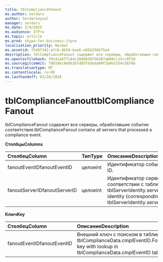 ```yaml
---
title: tblComplianceFanout
ms.author: serdars
author: SerdarSoysal
manager: serdars
ms.date: 3/9/2015
ms.audience: ITPro
ms.topic: article
ms.prod: skype-for-business-itpro
localization_priority: Normal
ms.assetid: f5d9f342-a7cb-4b54-baa6-e656256b75ad
description: tblComplianceFanout содержит все серверы, обработавшие событие соответствия.
ms.openlocfilehash: f9141a6f7144c20d8039756387a889cc25cc8f50
ms.sourcegitcommit: 7d819bc9eb63bfd85f5dada09f1b8e5354c56f6b
ms.translationtype: MT
ms.contentlocale: ru-RU
ms.lasthandoff: 03/28/2018
---
```

# <a name="tblcompliancefanout"></a><span data-ttu-id="73f67-103">tblComplianceFanout</span><span class="sxs-lookup"><span data-stu-id="73f67-103">tblComplianceFanout</span></span>
 
<span data-ttu-id="73f67-104">tblComplianceFanout содержит все серверы, обработавшие событие соответствия.</span><span class="sxs-lookup"><span data-stu-id="73f67-104">tblComplianceFanout contains all servers that processed a compliance event.</span></span>
  
<span data-ttu-id="73f67-105">**Столбцы**</span><span class="sxs-lookup"><span data-stu-id="73f67-105">**Columns**</span></span>

|<span data-ttu-id="73f67-106">**Столбец**</span><span class="sxs-lookup"><span data-stu-id="73f67-106">**Column**</span></span>|<span data-ttu-id="73f67-107">**Тип**</span><span class="sxs-lookup"><span data-stu-id="73f67-107">**Type**</span></span>|<span data-ttu-id="73f67-108">**Описание**</span><span class="sxs-lookup"><span data-stu-id="73f67-108">**Description**</span></span>|
|:-----|:-----|:-----|
|<span data-ttu-id="73f67-109">fanoutEventID</span><span class="sxs-lookup"><span data-stu-id="73f67-109">fanoutEventID</span></span>  <br/> |<span data-ttu-id="73f67-110">целое</span><span class="sxs-lookup"><span data-stu-id="73f67-110">int</span></span>  <br/> |<span data-ttu-id="73f67-111">Идентификатор события.</span><span class="sxs-lookup"><span data-stu-id="73f67-111">Event ID.</span></span>  <br/> |
|<span data-ttu-id="73f67-112">fanoutServerID</span><span class="sxs-lookup"><span data-stu-id="73f67-112">fanoutServerID</span></span>  <br/> |<span data-ttu-id="73f67-113">целое</span><span class="sxs-lookup"><span data-stu-id="73f67-113">int</span></span>  <br/> |<span data-ttu-id="73f67-114">Идентификатор сервера (в соответствии с таблицей tblServerIdentity.serverID).</span><span class="sxs-lookup"><span data-stu-id="73f67-114">Server identity (corresponding to tblServerIdentity.serverID table).</span></span>  <br/> |
   
<span data-ttu-id="73f67-115">**Ключ**</span><span class="sxs-lookup"><span data-stu-id="73f67-115">**Key**</span></span>

|<span data-ttu-id="73f67-116">**Столбец**</span><span class="sxs-lookup"><span data-stu-id="73f67-116">**Column**</span></span>|<span data-ttu-id="73f67-117">**Описание**</span><span class="sxs-lookup"><span data-stu-id="73f67-117">**Description**</span></span>|
|:-----|:-----|
|<span data-ttu-id="73f67-118">fanoutEventID</span><span class="sxs-lookup"><span data-stu-id="73f67-118">fanoutEventID</span></span>  <br/> |<span data-ttu-id="73f67-119">Внешний ключ с поиском в таблице tblComplianceData.cmplEventID.</span><span class="sxs-lookup"><span data-stu-id="73f67-119">Foreign key with lookup in tblComplianceData.cmplEventID table.</span></span>  <br/> |
   

